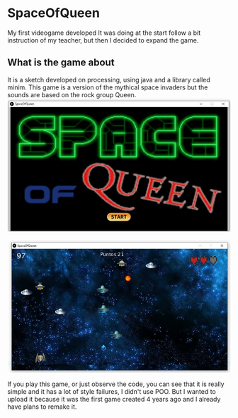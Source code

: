 # SpaceOfQueen
My first videogame developed
It was doing at the start follow a bit instruction of my teacher, but then I decided to expand the game.


## What is the game about
It is a sketch developed on processing, using java and a library called minim.
This game is a version of the mythical space invaders but the sounds are based on the rock group Queen.
![Intro](https://github.com/leoneliker/SpaceOfQueen/blob/main/Intro.JPG)

![Juego](https://github.com/leoneliker/SpaceOfQueen/blob/main/Juego.JPG)

If you play this game, or just observe the code, you can see that it is really simple and it has a lot of style failures, I didn't use POO.
But I wanted to upload it because it was the first game created 4 years ago and I already have plans to remake it.

